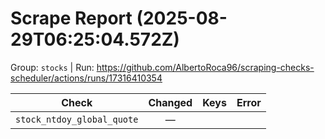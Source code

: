 # Scrape Report (2025-08-29T06:25:04.572Z)

Group: `stocks`  |  Run: https://github.com/AlbertoRoca96/scraping-checks-scheduler/actions/runs/17316410354

| Check | Changed | Keys | Error |
|---|:---:|:--|:--|
| `stock_ntdoy_global_quote` | — |  |  |
